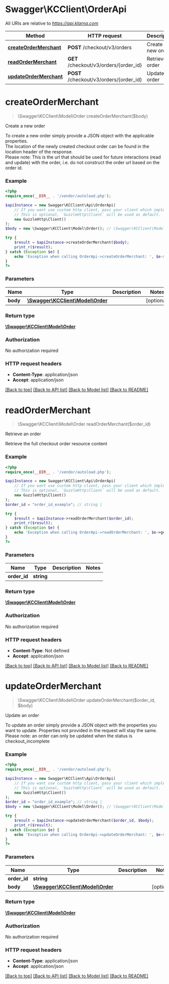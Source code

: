 # Swagger\KCClient\OrderApi

All URIs are relative to *https://api.klarna.com*

Method | HTTP request | Description
------------- | ------------- | -------------
[**createOrderMerchant**](OrderApi.md#createOrderMerchant) | **POST** /checkout/v3/orders | Create a new order
[**readOrderMerchant**](OrderApi.md#readOrderMerchant) | **GET** /checkout/v3/orders/{order_id} | Retrieve an order
[**updateOrderMerchant**](OrderApi.md#updateOrderMerchant) | **POST** /checkout/v3/orders/{order_id} | Update an order


# **createOrderMerchant**
> \Swagger\KCClient\Model\Order createOrderMerchant($body)

Create a new order

To create a new order simply provide a JSON object with the applicable properties.<br>The location of the newly created checkout order can be found in the location header of the response.<br>Please note: This is the url that should be used for future interactions (read and update) with the order, i.e. do not construct the order url based on the order id.

### Example
```php
<?php
require_once(__DIR__ . '/vendor/autoload.php');

$apiInstance = new Swagger\KCClient\Api\OrderApi(
    // If you want use custom http client, pass your client which implements `GuzzleHttp\ClientInterface`.
    // This is optional, `GuzzleHttp\Client` will be used as default.
    new GuzzleHttp\Client()
);
$body = new \Swagger\KCClient\Model\Order(); // \Swagger\KCClient\Model\Order | 

try {
    $result = $apiInstance->createOrderMerchant($body);
    print_r($result);
} catch (Exception $e) {
    echo 'Exception when calling OrderApi->createOrderMerchant: ', $e->getMessage(), PHP_EOL;
}
?>
```

### Parameters

Name | Type | Description  | Notes
------------- | ------------- | ------------- | -------------
 **body** | [**\Swagger\KCClient\Model\Order**](../Model/Order.md)|  | [optional]

### Return type

[**\Swagger\KCClient\Model\Order**](../Model/Order.md)

### Authorization

No authorization required

### HTTP request headers

 - **Content-Type**: application/json
 - **Accept**: application/json

[[Back to top]](#) [[Back to API list]](../../README.md#documentation-for-api-endpoints) [[Back to Model list]](../../README.md#documentation-for-models) [[Back to README]](../../README.md)

# **readOrderMerchant**
> \Swagger\KCClient\Model\Order readOrderMerchant($order_id)

Retrieve an order

Retrieve the full checkout order resource content

### Example
```php
<?php
require_once(__DIR__ . '/vendor/autoload.php');

$apiInstance = new Swagger\KCClient\Api\OrderApi(
    // If you want use custom http client, pass your client which implements `GuzzleHttp\ClientInterface`.
    // This is optional, `GuzzleHttp\Client` will be used as default.
    new GuzzleHttp\Client()
);
$order_id = "order_id_example"; // string | 

try {
    $result = $apiInstance->readOrderMerchant($order_id);
    print_r($result);
} catch (Exception $e) {
    echo 'Exception when calling OrderApi->readOrderMerchant: ', $e->getMessage(), PHP_EOL;
}
?>
```

### Parameters

Name | Type | Description  | Notes
------------- | ------------- | ------------- | -------------
 **order_id** | **string**|  |

### Return type

[**\Swagger\KCClient\Model\Order**](../Model/Order.md)

### Authorization

No authorization required

### HTTP request headers

 - **Content-Type**: Not defined
 - **Accept**: application/json

[[Back to top]](#) [[Back to API list]](../../README.md#documentation-for-api-endpoints) [[Back to Model list]](../../README.md#documentation-for-models) [[Back to README]](../../README.md)

# **updateOrderMerchant**
> \Swagger\KCClient\Model\Order updateOrderMerchant($order_id, $body)

Update an order

To update an order simply provide a JSON object with the properties you want to update. Properties not provided in the request will stay the same.<br>Please note: an order can only be updated when the status is checkout_incomplete

### Example
```php
<?php
require_once(__DIR__ . '/vendor/autoload.php');

$apiInstance = new Swagger\KCClient\Api\OrderApi(
    // If you want use custom http client, pass your client which implements `GuzzleHttp\ClientInterface`.
    // This is optional, `GuzzleHttp\Client` will be used as default.
    new GuzzleHttp\Client()
);
$order_id = "order_id_example"; // string | 
$body = new \Swagger\KCClient\Model\Order(); // \Swagger\KCClient\Model\Order | 

try {
    $result = $apiInstance->updateOrderMerchant($order_id, $body);
    print_r($result);
} catch (Exception $e) {
    echo 'Exception when calling OrderApi->updateOrderMerchant: ', $e->getMessage(), PHP_EOL;
}
?>
```

### Parameters

Name | Type | Description  | Notes
------------- | ------------- | ------------- | -------------
 **order_id** | **string**|  |
 **body** | [**\Swagger\KCClient\Model\Order**](../Model/Order.md)|  | [optional]

### Return type

[**\Swagger\KCClient\Model\Order**](../Model/Order.md)

### Authorization

No authorization required

### HTTP request headers

 - **Content-Type**: application/json
 - **Accept**: application/json

[[Back to top]](#) [[Back to API list]](../../README.md#documentation-for-api-endpoints) [[Back to Model list]](../../README.md#documentation-for-models) [[Back to README]](../../README.md)

